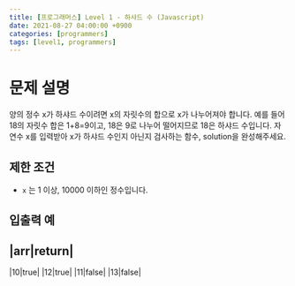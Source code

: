 ```yaml
---
title: [프로그래머스] Level 1 - 하샤드 수 (Javascript)
date: 2021-08-27 04:00:00 +0900
categories: [programmers]
tags: [level1, programmers]
---
```

# 문제 설명
양의 정수 x가 하샤드 수이려면 x의 자릿수의 합으로 x가 나누어져야 합니다. 예를 들어 18의 자릿수 합은 1+8=9이고, 18은 9로 나누어 떨어지므로 18은 하샤드 수입니다. 자연수 x를 입력받아 x가 하샤드 수인지 아닌지 검사하는 함수, solution을 완성해주세요.

## 제한 조건
- `x` 는 1 이상, 10000 이하인 정수입니다.

## 입출력 예

|arr|return|
---
|10|true|
|12|true|
|11|false|
|13|false|
